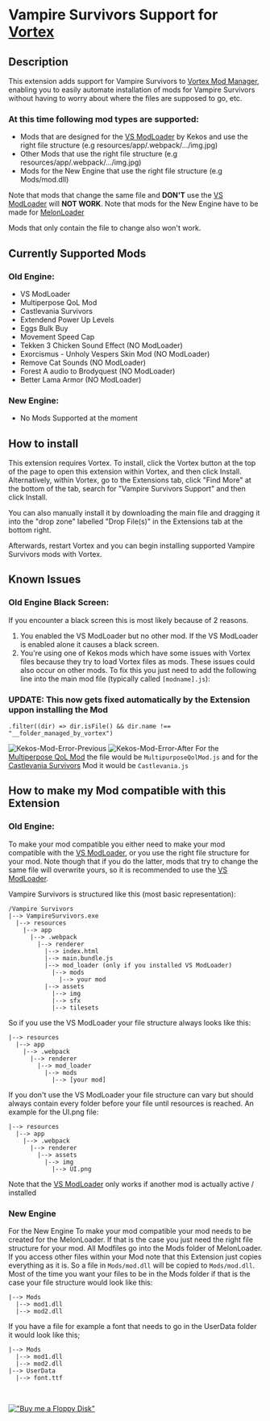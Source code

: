 # Vampire Survivors Support for [Vortex](https://www.nexusmods.com/about/vortex/)

## Description

This extension adds support for Vampire Survivors to [Vortex Mod Manager](https://www.nexusmods.com/about/vortex/), enabling you to easily automate installation of mods for Vampire Survivors without having to worry about where the files are supposed to go, etc.

### At this time following mod types are supported:
- Mods that are designed for the [VS ModLoader](https://www.nexusmods.com/vampiresurvivors/mods/64) by Kekos and use the right file structure (e.g resources/app/.webpack/.../img.jpg)
- Other Mods that use the right file structure (e.g resources/app/.webpack/.../img.jpg)
- Mods for the New Engine that use the right file structure (e.g Mods/mod.dll)

Note that mods that change the same file and **DON'T** use the [VS ModLoader](https://www.nexusmods.com/vampiresurvivors/mods/64) will **NOT WORK**.
Note that mods for the New Engine have to be made for [MelonLoader](https://github.com/LavaGang/MelonLoader/releases)

Mods that only contain the file to change also won't work.

## Currently Supported Mods
### Old Engine:
- VS ModLoader
- Multiperpose QoL Mod
- Castlevania Survivors
- Extendend Power Up Levels
- Eggs Bulk Buy
- Movement Speed Cap
- Tekken 3 Chicken Sound Effect (NO ModLoader)
- Exorcismus - Unholy Vespers Skin Mod (NO ModLoader)
- Remove Cat Sounds (NO ModLoader)
- Forest A audio to Brodyquest (NO ModLoader)
- Better Lama Armor (NO ModLoader)

### New Engine:
- No Mods Supported at the moment

## How to install

This extension requires Vortex. To install, click the Vortex button at the top of the page to open this extension within Vortex, and then click Install. Alternatively, within Vortex, go to the Extensions tab, click "Find More" at the bottom of the tab, search for "Vampire Survivors Support" and then click Install.

You can also manually install it by downloading the main file and dragging it into the "drop zone" labelled "Drop File(s)" in the Extensions tab at the bottom right.

Afterwards, restart Vortex and you can begin installing supported Vampire Survivors mods with Vortex.

## Known Issues

### Old Engine Black Screen:
If you encounter a black screen this is most likely because of 2 reasons.
1. You enabled the VS ModLoader but no other mod. If the VS ModLoader is enabled alone it causes a black screen.
2. You're using one of Kekos mods which have some issues with Vortex files because they try to load Vortex files as mods. These issues could also occur on other mods. To fix this you just need to add the following line into the main mod file (typically called `[modname].js`):

### UPDATE: This now gets fixed automatically by the Extension uppon installing the Mod

`.filter((dir) => dir.isFile() && dir.name !== "__folder_managed_by_vortex")`

![Kekos-Mod-Error-Previous](https://staticdelivery.nexusmods.com/mods/2295/images/593/593-1687611333-1920971107.jpeg)
![Kekos-Mod-Error-After](https://staticdelivery.nexusmods.com/mods/2295/images/593/593-1687968888-146425820.jpeg)
For the [Multiperpose QoL Mod](https://www.nexusmods.com/vampiresurvivors/mods/50) the file would be `MultipurposeQolMod.js` and for the [Castlevania Survivors](https://www.nexusmods.com/vampiresurvivors/mods/61) Mod it would be `Castlevania.js`

## How to make my Mod compatible with this Extension

### Old Engine:
To make your mod compatible you either need to make your mod compatible with the [VS ModLoader](https://www.nexusmods.com/vampiresurvivors/mods/64), or you use the right file structure for your mod. Note though that if you do the latter, mods that try to change the same file will overwrite yours, so it is recommended to use the [VS ModLoader](https://www.nexusmods.com/vampiresurvivors/mods/64).

Vampire Survivors is structured like this (most basic representation):
```
/Vampire Survivors
|--> VampireSurvivors.exe
  |--> resources
    |--> app
      |--> .webpack
        |--> renderer
          |--> index.html
          |--> main.bundle.js
          |--> mod_loader (only if you installed VS ModLoader)
            |--> mods
              |--> your mod
          |--> assets
            |--> img
            |--> sfx
            |--> tilesets
```

So if you use the VS ModLoader your file structure always looks like this:
```
|--> resources
  |--> app
    |--> .webpack
      |--> renderer
        |--> mod_loader
          |--> mods
            |--> [your mod]
```

If you don't use the VS ModLoader your file structure can vary but should always contain every folder before your file until resources is reached. An example for the UI.png file:
```
|--> resources
  |--> app
    |--> .webpack
      |--> renderer
        |--> assets
          |--> img
            |--> UI.png
```

Note that the [VS ModLoader](https://www.nexusmods.com/vampiresurvivors/mods/64) only works if another mod is actually active / installed

### New Engine
For the New Engine
To make your mod compatible your mod needs to be created for the MelonLoader. If that is the case you just need the right file structure for your mod. All Modfiles go into the Mods folder of MelonLoader. If you access other files within your Mod note that this Extension just copies everything as it is. So a file in `Mods/mod.dll` will be copied to `Mods/mod.dll`. Most of the time you want your files to be in the Mods folder if that is the case your file structure would look like this:
```
|--> Mods
  |--> mod1.dll
  |--> mod2.dll
```

If you have a file for example a font that needs to go in the UserData folder it would look like this;
```
|--> Mods
  |--> mod1.dll
  |--> mod2.dll
|--> UserData
  |--> font.ttf
```

<br/>

[!["Buy me a Floppy Disk"](https://www.buymeacoffee.com/assets/img/custom_images/orange_img.png)](https://www.buymeacoffee.com/der_floh)
